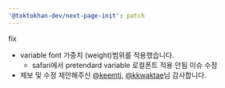 ```yaml
---
'@toktokhan-dev/next-page-init': patch
---
```


fix

- variable font 가중치 (weight)범위를 적용했습니다.
  - safari에서 pretendard variable 로컬폰트 적용 안됨 이슈 수정
- 제보 및 수정 제안해주신 [@keemtj](https://github.com/keemtj), [@kkwaktae](https://github.com/kkwaktae)님 감사합니다.

